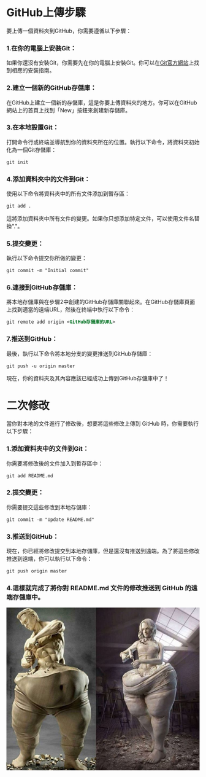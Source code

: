 # GitHub上傳步驟

要上傳一個資料夾到GitHub，你需要遵循以下步驟：

### 1.在你的電腦上安裝Git：
如果你還沒有安裝Git，你需要先在你的電腦上安裝Git。你可以在[Git官方網站](https://git-scm.com/)上找到相應的安裝指南。

### 2.建立一個新的GitHub存儲庫：
在GitHub上建立一個新的存儲庫，這是你要上傳資料夾的地方。你可以在GitHub網站上的首頁上找到「New」按鈕來創建新存儲庫。

### 3.在本地設置Git：
打開命令行或終端並導航到你的資料夾所在的位置。執行以下命令，將資料夾初始化為一個Git存儲庫：

```xml
git init
```
### 4.添加資料夾中的文件到Git：
使用以下命令將資料夾中的所有文件添加到暫存區：

```xml
git add .
```
這將添加資料夾中所有文件的變更。如果你只想添加特定文件，可以使用文件名替換"."。

### 5.提交變更：
執行以下命令提交你所做的變更：

```xml
git commit -m "Initial commit"
```

### 6.連接到GitHub存儲庫：
將本地存儲庫與在步驟2中創建的GitHub存儲庫關聯起來。在GitHub存儲庫頁面上找到適當的遠端URL，然後在終端中執行以下命令：

```xml
git remote add origin <GitHub存儲庫的URL>
```
### 7.推送到GitHub：
最後，執行以下命令將本地分支的變更推送到GitHub存儲庫：

```xml
git push -u origin master
```
現在，你的資料夾及其內容應該已經成功上傳到GitHub存儲庫中了！

# 二次修改

當你對本地的文件進行了修改後，想要將這些修改上傳到 GitHub 時，你需要執行以下步驟：

### 1.添加資料夾中的文件到Git：
你需要將修改後的文件加入到暫存區中：

```xml
git add README.md
```

### 2.提交變更：
你需要提交這些修改到本地存儲庫：

```xml
git commit -m "Update README.md"
```
### 3.推送到GitHub：
現在，你已經將修改提交到本地存儲庫，但是還沒有推送到遠端。為了將這些修改推送到遠端，你可以執行以下命令：

```xml
git push origin master
```
### 4.這樣就完成了將你對 README.md 文件的修改推送到 GitHub 的遠端存儲庫中。

<p align="center">
  <img src="https://github.com/xuexiahanmei/test/blob/master/doc/pic/docpic1.png" width="550">
</p>